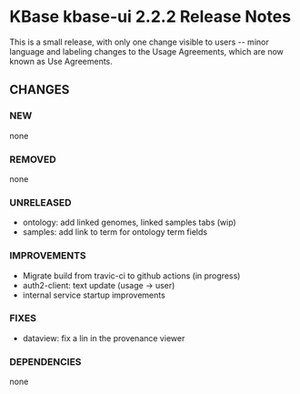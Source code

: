 # KBase kbase-ui 2.2.2 Release Notes

This is a small release, with only one change visible to users -- minor language and labeling changes to the Usage Agreements, which are now known as Use Agreements.

## CHANGES

### NEW

none

### REMOVED

none

### UNRELEASED

- ontology: add linked genomes, linked samples tabs (wip)
- samples: add link to term for ontology term fields

### IMPROVEMENTS

- Migrate build from travic-ci to github actions (in progress)
- auth2-client: text update (usage -> user)
- internal service startup improvements

### FIXES

- dataview: fix a lin in the provenance viewer

### DEPENDENCIES

none